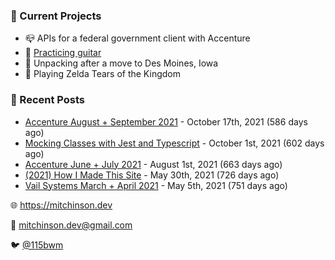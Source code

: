 ### 📌 Current Projects
- 📪 APIs for a federal government client with Accenture
- 🎸 [Practicing guitar](https://soundcloud.com/115bwm/ambulance-holden-tape)
- 🌽 Unpacking after a move to Des Moines, Iowa
- 👾 Playing Zelda Tears of the Kingdom

### 📝 Recent Posts

- [Accenture August + September 2021](https://blog.mitchinson.dev/pillar/aug-sep-21) - October 17th, 2021 (586 days ago)
- [Mocking Classes with Jest and Typescript](https://blog.mitchinson.dev/jest-typescript-mocks) - October 1st, 2021 (602 days ago)
- [Accenture June + July 2021](https://blog.mitchinson.dev/pillar/june-july-21) - August 1st, 2021 (663 days ago)
- [(2021) How I Made This Site](https://blog.mitchinson.dev/About-This-Site) - May 30th, 2021 (726 days ago)
- [Vail Systems March + April 2021](https://blog.mitchinson.dev/vail-march-april-2021) - May 5th, 2021 (751 days ago)

🌐 https://mitchinson.dev

💌 mitchinson.dev@gmail.com

🐦 [@115bwm](https://twitter.com/115bwm)